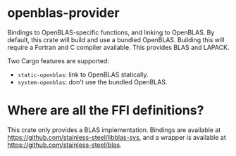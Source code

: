 # openblas-provider

Bindings to OpenBLAS-specific functions, and linking to OpenBLAS. By default,
this crate will build and use a bundled OpenBLAS. Building this will require a
Fortran and C compiler available. This provides BLAS and LAPACK.

Two Cargo features are supported:

- `static-openblas`: link to OpenBLAS statically.
- `system-openblas`: don't use the bundled OpenBLAS.

# Where are all the FFI definitions?

This crate only provides a BLAS implementation. Bindings are available at https://github.com/stainless-steel/libblas-sys,
and a wrapper is available at https://github.com/stainless-steel/blas.
